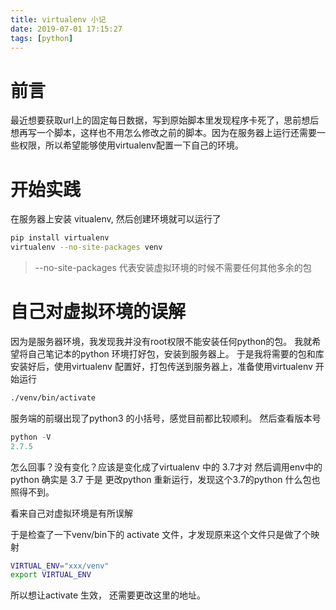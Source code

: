 ```yaml
---
title: virtualenv 小记
date: 2019-07-01 17:15:27
tags: [python]
---
```


# 前言

最近想要获取url上的固定每日数据，写到原始脚本里发现程序卡死了，思前想后想再写一个脚本，这样也不用怎么修改之前的脚本。因为在服务器上运行还需要一些权限，所以希望能够使用virtualenv配置一下自己的环境。

# 开始实践

在服务器上安装 vitualenv, 然后创建环境就可以运行了

```bash
pip install virtualenv
virtualenv --no-site-packages venv
```

> --no-site-packages 代表安装虚拟环境的时候不需要任何其他多余的包

# 自己对虚拟环境的误解

因为是服务器环境，我发现我并没有root权限不能安装任何python的包。
我就希望将自己笔记本的python 环境打好包，安装到服务器上。
于是我将需要的包和库安装好后，使用virtualenv 配置好，打包传送到服务器上，准备使用virtualenv 开始运行

```bash
./venv/bin/activate
```

服务端的前缀出现了python3 的小括号，感觉目前都比较顺利。
然后查看版本号

```python 
python -V
2.7.5
```

怎么回事？没有变化？应该是变化成了virtualenv 中的 3.7才对
然后调用env中的python 确实是 3.7 
于是 更改python 重新运行，发现这个3.7的python 什么包也照得不到。

看来自己对虚拟环境是有所误解

于是检查了一下venv/bin下的 activate 文件，才发现原来这个文件只是做了个映射

```bash
VIRTUAL_ENV="xxx/venv"
export VIRTUAL_ENV
```

所以想让activate 生效， 还需要更改这里的地址。